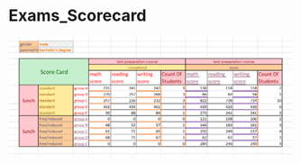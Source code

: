 # Exams_Scorecard
![image](https://github.com/Rajnikant21/Exams_Scorecard/blob/main/Excel_View.png)
